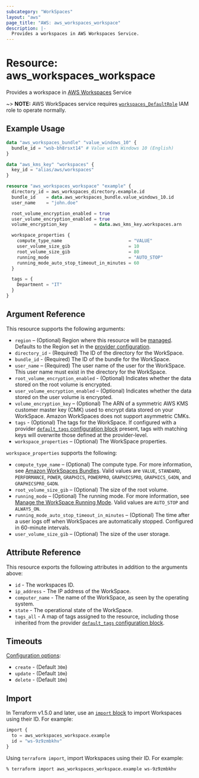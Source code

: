 ```yaml
---
subcategory: "WorkSpaces"
layout: "aws"
page_title: "AWS: aws_workspaces_workspace"
description: |-
  Provides a workspaces in AWS Workspaces Service.
---
```


# Resource: aws_workspaces_workspace

Provides a workspace in [AWS Workspaces](https://docs.aws.amazon.com/workspaces/latest/adminguide/amazon-workspaces.html) Service

~> **NOTE:** AWS WorkSpaces service requires [`workspaces_DefaultRole`](https://docs.aws.amazon.com/workspaces/latest/adminguide/workspaces-access-control.html#create-default-role) IAM role to operate normally.

## Example Usage

```terraform
data "aws_workspaces_bundle" "value_windows_10" {
  bundle_id = "wsb-bh8rsxt14" # Value with Windows 10 (English)
}

data "aws_kms_key" "workspaces" {
  key_id = "alias/aws/workspaces"
}

resource "aws_workspaces_workspace" "example" {
  directory_id = aws_workspaces_directory.example.id
  bundle_id    = data.aws_workspaces_bundle.value_windows_10.id
  user_name    = "john.doe"

  root_volume_encryption_enabled = true
  user_volume_encryption_enabled = true
  volume_encryption_key          = data.aws_kms_key.workspaces.arn

  workspace_properties {
    compute_type_name                         = "VALUE"
    user_volume_size_gib                      = 10
    root_volume_size_gib                      = 80
    running_mode                              = "AUTO_STOP"
    running_mode_auto_stop_timeout_in_minutes = 60
  }

  tags = {
    Department = "IT"
  }
}
```

## Argument Reference

This resource supports the following arguments:

* `region` – (Optional) Region where this resource will be [managed](https://docs.aws.amazon.com/general/latest/gr/rande.html#regional-endpoints). Defaults to the Region set in the [provider configuration](https://registry.terraform.io/providers/hashicorp/aws/latest/docs#aws-configuration-reference).
* `directory_id` - (Required) The ID of the directory for the WorkSpace.
* `bundle_id` - (Required) The ID of the bundle for the WorkSpace.
* `user_name` – (Required) The user name of the user for the WorkSpace. This user name must exist in the directory for the WorkSpace.
* `root_volume_encryption_enabled` - (Optional) Indicates whether the data stored on the root volume is encrypted.
* `user_volume_encryption_enabled` – (Optional) Indicates whether the data stored on the user volume is encrypted.
* `volume_encryption_key` – (Optional) The ARN of a symmetric AWS KMS customer master key (CMK) used to encrypt data stored on your WorkSpace. Amazon WorkSpaces does not support asymmetric CMKs.
* `tags` - (Optional) The tags for the WorkSpace. If configured with a provider [`default_tags` configuration block](https://registry.terraform.io/providers/hashicorp/aws/latest/docs#default_tags-configuration-block) present, tags with matching keys will overwrite those defined at the provider-level.
* `workspace_properties` – (Optional) The WorkSpace properties.

`workspace_properties` supports the following:

* `compute_type_name` – (Optional) The compute type. For more information, see [Amazon WorkSpaces Bundles](http://aws.amazon.com/workspaces/details/#Amazon_WorkSpaces_Bundles). Valid values are `VALUE`, `STANDARD`, `PERFORMANCE`, `POWER`, `GRAPHICS`, `POWERPRO`, `GRAPHICSPRO`, `GRAPHICS_G4DN`, and `GRAPHICSPRO_G4DN`.
* `root_volume_size_gib` – (Optional) The size of the root volume.
* `running_mode` – (Optional) The running mode. For more information, see [Manage the WorkSpace Running Mode](https://docs.aws.amazon.com/workspaces/latest/adminguide/running-mode.html). Valid values are `AUTO_STOP` and `ALWAYS_ON`.
* `running_mode_auto_stop_timeout_in_minutes` – (Optional) The time after a user logs off when WorkSpaces are automatically stopped. Configured in 60-minute intervals.
* `user_volume_size_gib` – (Optional) The size of the user storage.

## Attribute Reference

This resource exports the following attributes in addition to the arguments above:

* `id` - The workspaces ID.
* `ip_address` - The IP address of the WorkSpace.
* `computer_name` - The name of the WorkSpace, as seen by the operating system.
* `state` - The operational state of the WorkSpace.
* `tags_all` - A map of tags assigned to the resource, including those inherited from the provider [`default_tags` configuration block](https://registry.terraform.io/providers/hashicorp/aws/latest/docs#default_tags-configuration-block).

## Timeouts

[Configuration options](https://developer.hashicorp.com/terraform/language/resources/syntax#operation-timeouts):

- `create` - (Default `30m`)
- `update` - (Default `10m`)
- `delete` - (Default `10m`)

## Import

In Terraform v1.5.0 and later, use an [`import` block](https://developer.hashicorp.com/terraform/language/import) to import Workspaces using their ID. For example:

```terraform
import {
  to = aws_workspaces_workspace.example
  id = "ws-9z9zmbkhv"
}
```

Using `terraform import`, import Workspaces using their ID. For example:

```console
% terraform import aws_workspaces_workspace.example ws-9z9zmbkhv
```
